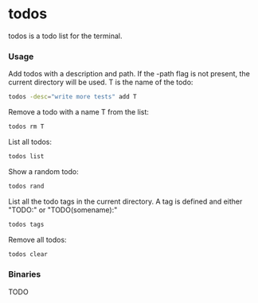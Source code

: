 todos
=====

todos is a todo list for the terminal.

### Usage

Add todos with a description and path. If the -path
flag is not present, the current directory will be
used. T is the name of the todo:
```sh
todos -desc="write more tests" add T
```

Remove a todo with a name T from the list:
```sh
todos rm T
```

List all todos:
```sh
todos list
```

Show a random todo:
```sh
todos rand
```

List all the todo tags in the current directory. A tag
is defined and either "TODO:" or "TODO(somename):"
```sh
todos tags
```

Remove all todos:
```sh
todos clear
```

### Binaries

TODO

